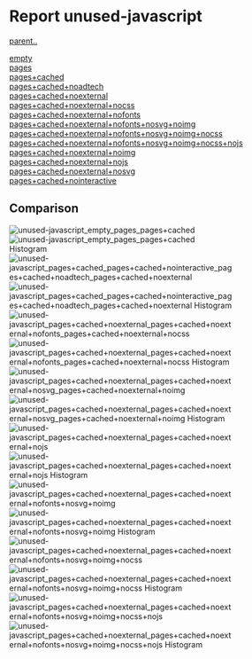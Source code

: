 # Report unused-javascript

[parent..](./..)  

[empty](./empty/)  
[pages](./pages/)  
[pages+cached](./pages+cached/)  
[pages+cached+noadtech](./pages+cached+noadtech/)  
[pages+cached+noexternal](./pages+cached+noexternal/)  
[pages+cached+noexternal+nocss](./pages+cached+noexternal+nocss/)  
[pages+cached+noexternal+nofonts](./pages+cached+noexternal+nofonts/)  
[pages+cached+noexternal+nofonts+nosvg+noimg](./pages+cached+noexternal+nofonts+nosvg+noimg/)  
[pages+cached+noexternal+nofonts+nosvg+noimg+nocss](./pages+cached+noexternal+nofonts+nosvg+noimg+nocss/)  
[pages+cached+noexternal+nofonts+nosvg+noimg+nocss+nojs](./pages+cached+noexternal+nofonts+nosvg+noimg+nocss+nojs/)  
[pages+cached+noexternal+noimg](./pages+cached+noexternal+noimg/)  
[pages+cached+noexternal+nojs](./pages+cached+noexternal+nojs/)  
[pages+cached+noexternal+nosvg](./pages+cached+noexternal+nosvg/)  
[pages+cached+nointeractive](./pages+cached+nointeractive/)  

## Comparison

![unused-javascript_empty_pages_pages+cached](./unused-javascript_empty_pages_pages+cached.png)  
![unused-javascript_empty_pages_pages+cached Histogram](./unused-javascript_empty_pages_pages+cached+hist.png)  
![unused-javascript_pages+cached_pages+cached+nointeractive_pages+cached+noadtech_pages+cached+noexternal](./unused-javascript_pages+cached_pages+cached+nointeractive_pages+cached+noadtech_pages+cached+noexternal.png)  
![unused-javascript_pages+cached_pages+cached+nointeractive_pages+cached+noadtech_pages+cached+noexternal Histogram](./unused-javascript_pages+cached_pages+cached+nointeractive_pages+cached+noadtech_pages+cached+noexternal+hist.png)  
![unused-javascript_pages+cached+noexternal_pages+cached+noexternal+nofonts_pages+cached+noexternal+nocss](./unused-javascript_pages+cached+noexternal_pages+cached+noexternal+nofonts_pages+cached+noexternal+nocss.png)  
![unused-javascript_pages+cached+noexternal_pages+cached+noexternal+nofonts_pages+cached+noexternal+nocss Histogram](./unused-javascript_pages+cached+noexternal_pages+cached+noexternal+nofonts_pages+cached+noexternal+nocss+hist.png)  
![unused-javascript_pages+cached+noexternal_pages+cached+noexternal+nosvg_pages+cached+noexternal+noimg](./unused-javascript_pages+cached+noexternal_pages+cached+noexternal+nosvg_pages+cached+noexternal+noimg.png)  
![unused-javascript_pages+cached+noexternal_pages+cached+noexternal+nosvg_pages+cached+noexternal+noimg Histogram](./unused-javascript_pages+cached+noexternal_pages+cached+noexternal+nosvg_pages+cached+noexternal+noimg+hist.png)  
![unused-javascript_pages+cached+noexternal_pages+cached+noexternal+nojs](./unused-javascript_pages+cached+noexternal_pages+cached+noexternal+nojs.png)  
![unused-javascript_pages+cached+noexternal_pages+cached+noexternal+nojs Histogram](./unused-javascript_pages+cached+noexternal_pages+cached+noexternal+nojs+hist.png)  
![unused-javascript_pages+cached+noexternal_pages+cached+noexternal+nofonts+nosvg+noimg](./unused-javascript_pages+cached+noexternal_pages+cached+noexternal+nofonts+nosvg+noimg.png)  
![unused-javascript_pages+cached+noexternal_pages+cached+noexternal+nofonts+nosvg+noimg Histogram](./unused-javascript_pages+cached+noexternal_pages+cached+noexternal+nofonts+nosvg+noimg+hist.png)  
![unused-javascript_pages+cached+noexternal_pages+cached+noexternal+nofonts+nosvg+noimg+nocss](./unused-javascript_pages+cached+noexternal_pages+cached+noexternal+nofonts+nosvg+noimg+nocss.png)  
![unused-javascript_pages+cached+noexternal_pages+cached+noexternal+nofonts+nosvg+noimg+nocss Histogram](./unused-javascript_pages+cached+noexternal_pages+cached+noexternal+nofonts+nosvg+noimg+nocss+hist.png)  
![unused-javascript_pages+cached+noexternal_pages+cached+noexternal+nofonts+nosvg+noimg+nocss+nojs](./unused-javascript_pages+cached+noexternal_pages+cached+noexternal+nofonts+nosvg+noimg+nocss+nojs.png)  
![unused-javascript_pages+cached+noexternal_pages+cached+noexternal+nofonts+nosvg+noimg+nocss+nojs Histogram](./unused-javascript_pages+cached+noexternal_pages+cached+noexternal+nofonts+nosvg+noimg+nocss+nojs+hist.png)  

<style>
  img {
    max-width: 80%;
  }
</style>
      
